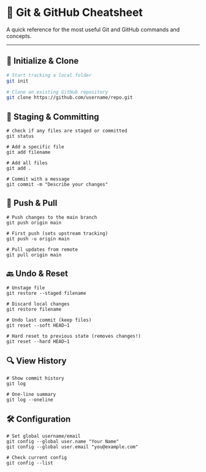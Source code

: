 # 🧠 Git & GitHub Cheatsheet

A quick reference for the most useful Git and GitHub commands and concepts.

---

## 📁 Initialize & Clone

```bash
# Start tracking a local folder
git init

# Clone an existing GitHub repository
git clone https://github.com/username/repo.git
```
## 📄 Staging & Committing
```
# check if any files are staged or committed
git status       
     
# Add a specific file
git add filename

# Add all files
git add .

# Commit with a message
git commit -m "Describe your changes"
```
## 🔼 Push & Pull
```
# Push changes to the main branch
git push origin main

# First push (sets upstream tracking)
git push -u origin main

# Pull updates from remote
git pull origin main
```
## 🔙 Undo & Reset
```
# Unstage file
git restore --staged filename

# Discard local changes
git restore filename

# Undo last commit (keep files)
git reset --soft HEAD~1

# Hard reset to previous state (removes changes!)
git reset --hard HEAD~1
```
## 🔍 View History
```
# Show commit history
git log

# One-line summary
git log --oneline
```
## 🛠️ Configuration
```
# Set global username/email
git config --global user.name "Your Name"
git config --global user.email "you@example.com"

# Check current config
git config --list
